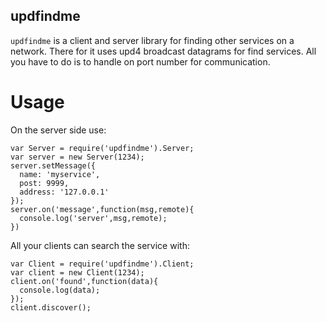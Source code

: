 ## updfindme

`updfindme` is a client and server library for finding other services on a network. There for it uses upd4 broadcast datagrams for find services. All you have to do is to handle on port number for communication.

# Usage

On the server side use:
```
var Server = require('updfindme').Server;
var server = new Server(1234);
server.setMessage({
  name: 'myservice',
  post: 9999,
  address: '127.0.0.1'
});
server.on('message',function(msg,remote){
  console.log('server',msg,remote);
})
```

All your clients can search the service with:
```
var Client = require('updfindme').Client;
var client = new Client(1234);
client.on('found',function(data){
  console.log(data);
});
client.discover();
```
